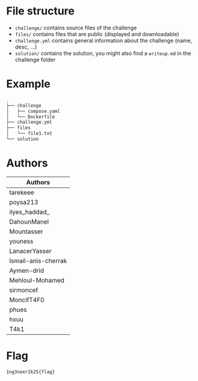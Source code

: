 
# File structure
- `challenge/` contains source files of the challenge
- `files/` contains files that are public (displayed and downloadable)
- `challenge.yml` contains general information about the challenge (name, desc, ...)
- `solution/` contains the solution, you might also find a `writeup.md` in the challenge folder

# Example
```bash
.
├── challenge
│   ├── compose.yaml
│   └── Dockerfile
├── challenge.yml
├── files
│   └── file1.txt
└── solution
```

# Authors
| Authors              |
|---------------------|
| tarekeee           |
| poysa213          |
| ilyes_haddad_      |
| DahounManel        |
| Mountasser         |
| youness          |
| LanacerYasser      |
| Ismail-anis-cherrak |
| Aymen-drid        |
| Mehloul-Mohamed   |
| sirmoncef         |
| MoncifT4F0        |
| phues            |
| hxuu            |
| T4k1            |
# Flag
`1ng3neer2k25{flag}`

